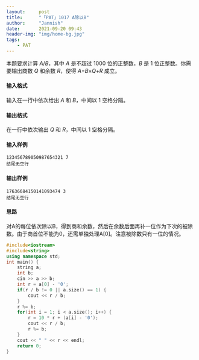 ```yaml
---
layout:     post
title:      "「PAT」1017 A除以B"
author:     "Jannish"
date:       2021-09-20 09:43
header-img: "img/home-bg.jpg"
tags:
    - PAT
---
```


本题要求计算 *A*/*B*，其中 *A* 是不超过 1000 位的正整数，*B* 是 1 位正整数。你需要输出商数 *Q* 和余数 *R*，使得 *A*=*B*×*Q*+*R* 成立。

#### 输入格式

输入在一行中依次给出 *A* 和 *B*，中间以 1 空格分隔。

#### 输出格式

在一行中依次输出 *Q* 和 *R*，中间以 1 空格分隔。

#### 输入样例

```in
123456789050987654321 7
结尾无空行
```

#### 输出样例

```out
17636684150141093474 3
结尾无空行
```

#### 思路

对A的每位依次除以B，得到商和余数，然后在余数后面再补一位作为下次的被除数。由于商首位不能为0，还需单独处理A[0]。注意被除数只有一位的情况。

```c++
#include<iostream>
#include<string>
using namespace std;
int main() {
    string a;
    int b;
    cin >> a >> b;
    int r = a[0] - '0';
    if(r / b != 0 || a.size() == 1) {
        cout << r / b;   
    }
    r %= b;
    for(int i = 1; i < a.size(); i++) {
        r = 10 * r + (a[i] - '0');
        cout << r / b;
        r %= b;
    }
    cout << " " << r << endl;
    return 0;
}
```

